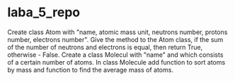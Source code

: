 # laba_5_repo
Create class Atom with "name, atomic mass unit, neutrons number, protons number, electrons number".
Give the method to the Atom class, if the sum of the number of neutrons and electrons is equal, then return True, otherwise - False.
Create a class Molecul with "name" and which consists of a certain number of atoms.
In class Molecule add function to sort atoms by mass and function to find the average mass of atoms.
